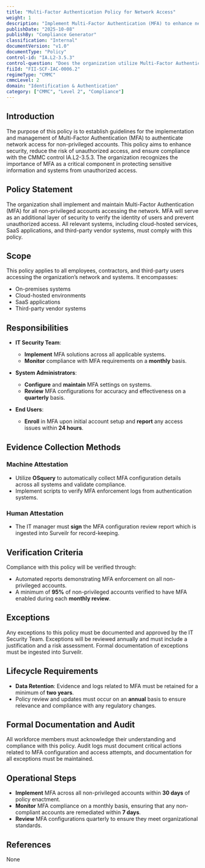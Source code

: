 ```yaml
---
title: "Multi-Factor Authentication Policy for Network Access"
weight: 1
description: "Implement Multi-Factor Authentication (MFA) to enhance network security and protect non-privileged accounts from unauthorized access."
publishDate: "2025-10-08"
publishBy: "Compliance Generator"
classification: "Internal"
documentVersion: "v1.0"
documentType: "Policy"
control-id: "IA.L2-3.5.3"
control-question: "Does the organization utilize Multi-Factor Authentication (MFA) to authenticate network access for non-privileged accounts?"
fiiId: "FII-SCF-IAC-0006.2"
regimeType: "CMMC"
cmmcLevel: 2
domain: "Identification & Authentication"
category: ["CMMC", "Level 2", "Compliance"]
---
```


## Introduction

The purpose of this policy is to establish guidelines for the implementation and management of Multi-Factor Authentication (MFA) to authenticate network access for non-privileged accounts. This policy aims to enhance security, reduce the risk of unauthorized access, and ensure compliance with the CMMC control IA.L2-3.5.3. The organization recognizes the importance of MFA as a critical component in protecting sensitive information and systems from unauthorized access.

## Policy Statement

The organization shall implement and maintain Multi-Factor Authentication (MFA) for all non-privileged accounts accessing the network. MFA will serve as an additional layer of security to verify the identity of users and prevent unauthorized access. All relevant systems, including cloud-hosted services, SaaS applications, and third-party vendor systems, must comply with this policy.

## Scope

This policy applies to all employees, contractors, and third-party users accessing the organization’s network and systems. It encompasses:
- On-premises systems
- Cloud-hosted environments
- SaaS applications
- Third-party vendor systems

## Responsibilities

- **IT Security Team**: 
  - **Implement** MFA solutions across all applicable systems.
  - **Monitor** compliance with MFA requirements on a **monthly** basis.
  
- **System Administrators**: 
  - **Configure** and **maintain** MFA settings on systems.
  - **Review** MFA configurations for accuracy and effectiveness on a **quarterly** basis.
  
- **End Users**: 
  - **Enroll** in MFA upon initial account setup and **report** any access issues within **24 hours**.

## Evidence Collection Methods

### Machine Attestation
- Utilize **OSquery** to automatically collect MFA configuration details across all systems and validate compliance.
- Implement scripts to verify MFA enforcement logs from authentication systems.

### Human Attestation
- The IT manager must **sign** the MFA configuration review report which is ingested into Surveilr for record-keeping.

## Verification Criteria

Compliance with this policy will be verified through:
- Automated reports demonstrating MFA enforcement on all non-privileged accounts.
- A minimum of **95%** of non-privileged accounts verified to have MFA enabled during each **monthly review**.

## Exceptions

Any exceptions to this policy must be documented and approved by the IT Security Team. Exceptions will be reviewed annually and must include a justification and a risk assessment. Formal documentation of exceptions must be ingested into Surveilr.

## Lifecycle Requirements

- **Data Retention**: Evidence and logs related to MFA must be retained for a minimum of **two years**.
- Policy review and updates must occur on an **annual** basis to ensure relevance and compliance with any regulatory changes.

## Formal Documentation and Audit

All workforce members must acknowledge their understanding and compliance with this policy. Audit logs must document critical actions related to MFA configuration and access attempts, and documentation for all exceptions must be maintained.

## Operational Steps

- **Implement** MFA across all non-privileged accounts within **30 days** of policy enactment.
- **Monitor** MFA compliance on a monthly basis, ensuring that any non-compliant accounts are remediated within **7 days**.
- **Review** MFA configurations quarterly to ensure they meet organizational standards.

## References

None